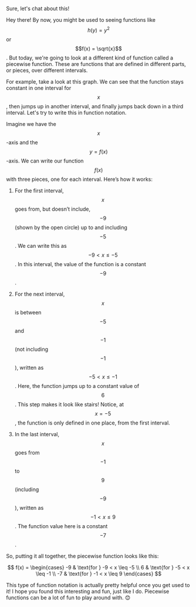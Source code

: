 Sure, let's chat about this!

Hey there! By now, you might be used to seeing functions like $$h(y) = y^2$$ or $$f(x) = \sqrt{x}$$. But today, we're going to look at a different kind of function called a piecewise function. These are functions that are defined in different parts, or pieces, over different intervals.

For example, take a look at this graph. We can see that the function stays constant in one interval for $$x$$, then jumps up in another interval, and finally jumps back down in a third interval. Let's try to write this in function notation.

Imagine we have the $$x$$-axis and the $$y=f(x)$$-axis. We can write our function $$f(x)$$ with three pieces, one for each interval. Here’s how it works:

1. For the first interval, $$x$$ goes from, but doesn’t include, $$-9$$ (shown by the open circle) up to and including $$-5$$. We can write this as $$-9 < x \leq -5$$. In this interval, the value of the function is a constant $$-9$$.

2. For the next interval, $$x$$ is between $$-5$$ and $$-1$$ (not including $$-1$$), written as $$-5 < x \leq -1$$. Here, the function jumps up to a constant value of $$6$$. This step makes it look like stairs! Notice, at $$x = -5$$, the function is only defined in one place, from the first interval.

3. In the last interval, $$x$$ goes from $$-1$$ to $$9$$ (including $$-9$$), written as $$-1 < x \leq 9$$. The function value here is a constant $$-7$$.

So, putting it all together, the piecewise function looks like this:

$$
f(x) = 
\begin{cases} 
-9 & \text{for } -9 < x \leq -5 \\
6 & \text{for } -5 < x \leq -1 \\
-7 & \text{for } -1 < x \leq 9 
\end{cases}
$$

This type of function notation is actually pretty helpful once you get used to it! I hope you found this interesting and fun, just like I do. Piecewise functions can be a lot of fun to play around with. 😊